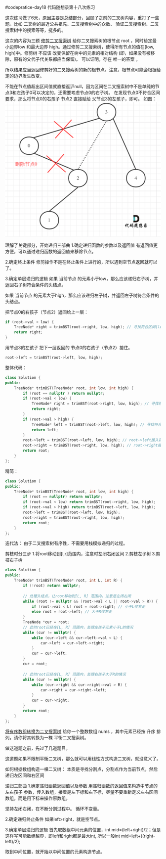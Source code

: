 #codepratice-day18
代码随想录第十八次练习

这次练习做了6天，原因主要是总结部分，回顾了之前的二叉树内容，重打了一些题。比如 二叉树的最近公共祖先、二叉搜索树中的众数、 验证二叉搜索树、二叉搜索树中的搜索等等，挺多的。

这次的内容为三题
[修剪二叉搜索树](https://leetcode.cn/problems/trim-a-binary-search-tree/description/)
给你二叉搜索树的根节点 root ，同时给定最小边界low 和最大边界 high。通过修剪二叉搜索树，使得所有节点的值在[low, high]中。修剪树 不应该 改变保留在树中的元素的相对结构 (即，如果没有被移除，原有的父代子代关系都应当保留)。 可以证明，存在 唯一的答案 。

所以结果应当返回修剪好的二叉搜索树的新的根节点。注意，根节点可能会根据给定的边界发生改变。


不能在节点值超出区间值就直接返沪null，因为区间在二叉搜索树中不是单纯的节点3和左孩子0可以决定的，还需要考虑节点0的右子树。
在发现节点0不符合区间要求，那么将节点0的右孩子 节点2 直接赋给 父节点3的左孩子，即可。
如图：
![示例](17-1.png)

理解了关键部分，开始递归三部曲
1.确定递归函数的参数以及返回值
有返回值更方便，可以通过递归函数的返回值来移除节点。

2.确定终止条件
修剪操作不是在终止条件上进行的，所以遇到空节点返回就可以了。

3.确定单层递归的逻辑
如果 当前节点 的元素小于low，那么应该递归右子树，并返回右子树符合条件的头结点。

如果 当前节点 的元素大于high，那么应该递归左子树，并返回左子树符合条件的头结点。

把节点0的右孩子（节点2）返回给上一层：
```CPP
if (root->val < low) {
    TreeNode* right = trimBST(root->right, low, high); // 寻找符合区间[low, high]的节点
    return right;
}
```

用节点3的左孩子 把下一层返回的 节点0的右孩子（节点2）接住。
```CPP
root->left = trimBST(root->left, low, high);
```

整体代码：
```CPP
class Solution {
public:
    TreeNode* trimBST(TreeNode* root, int low, int high) {
        if (root == nullptr ) return nullptr;
        if (root->val < low) {
            TreeNode* right = trimBST(root->right, low, high); // 寻找符合区间[low, high]的节点
            return right;
        }
        if (root->val > high) {
            TreeNode* left = trimBST(root->left, low, high); // 寻找符合区间[low, high]的节点
            return left;
        }
        root->left = trimBST(root->left, low, high); // root->left接入符合条件的左孩子
        root->right = trimBST(root->right, low, high); // root->right接入符合条件的右孩子
        return root;
    }
};
```

精简：
```CPP
class Solution {
public:
    TreeNode* trimBST(TreeNode* root, int low, int high) {
        if (root == nullptr) return nullptr;
        if (root->val < low) return trimBST(root->right, low, high);
        if (root->val > high) return trimBST(root->left, low, high);
        root->left = trimBST(root->left, low, high);
        root->right = trimBST(root->right, low, high);
        return root;
    }
};
```

迭代法：
由于二叉搜索树有序性，不需要用栈模拟递归的过程。

剪枝时分三步
1.将root移动到[l,r]范围内，注意时左闭右闭区间
2.剪枝左子树
3.剪枝右子树

```CPP
class Solution {
public:
    TreeNode* trimBST(TreeNode* root, int L, int R) {
        if (!root) return nullptr;

        // 处理头结点，让root移动到[L, R] 范围内，注意是左闭右闭
        while (root != nullptr && (root->val < L || root->val > R)) {
            if (root->val < L) root = root->right; // 小于L往右走
            else root = root->left; // 大于R往左走
        }
        TreeNode *cur = root;
        // 此时root已经在[L, R] 范围内，处理左孩子元素小于L的情况
        while (cur != nullptr) {
            while (cur->left && cur->left->val < L) {
                cur->left = cur->left->right;
            }
            cur = cur->left;
        }
        cur = root;

        // 此时root已经在[L, R] 范围内，处理右孩子大于R的情况
        while (cur != nullptr) {
            while (cur->right && cur->right->val > R) {
                cur->right = cur->right->left;
            }
            cur = cur->right;
        }
        return root;
    }
};
```


[将有序数组转换为二叉搜索树](https://leetcode.cn/problems/convert-sorted-array-to-binary-search-tree/)
给你一个整数数组 nums ，其中元素已经按 升序 排列，请你将其转换为一棵 
平衡二叉搜索树。

做这道题之前，先过了几道题目。

这道题如果不限制平衡二叉树，那么就可以用线性方式构造二叉树，就没意义了。

如何根据数组构造一棵二叉树： 本质是寻找分割点，分割点作为当前节点，然后递归左区间和右区间

递归三部曲
1.确定递归函数返回值以及参数
用递归函数的返回值来构造中节点的左右孩子
参数，传入数组，接着是左下标和右下标，尽量不要重新定义左右区间数组，而是用下标来操作原数组。

坚持左闭右闭，在不断分割过程中。  循环不变量。

2.确定递归终止条件
如果left>right，就是空节点。

3.确定单层递归的逻辑
首先取数组中间元素的位置，int mid=(left+right)/2；但是这样写可能数组越界，即left和right都是最大int,
所以一般int mid=left+((right-left)/2);

取到中间位置，就开始以中间位置的元素构造节点。


